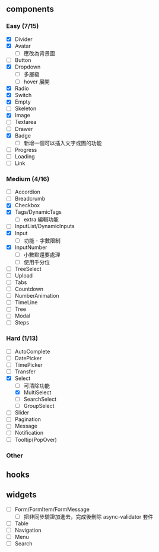## components

### Easy (7/15)
- [x] Divider
- [x] Avatar
  - [ ] 應改為背景圖
- [ ] Button
- [x] Dropdown
  - [ ] 多層級
  - [ ] hover 展開
- [x] Radio
- [x] Switch
- [x] Empty
- [ ] Skeleton
- [x] Image
- [ ] Textarea
- [ ] Drawer
- [x] Badge
  - [ ] 新增一個可以插入文字或圖的功能
- [ ] Progress
- [ ] Loading
- [ ] Link

### Medium (4/16)
- [ ] Accordion
- [ ] Breadcrumb
- [x] Checkbox
- [x] Tags/DynamicTags
  - [ ] extra 編輯功能
- [ ] InputList/DynamicInputs
- [x] Input
  - [ ] 功能 - 字數限制
- [x] InputNumber
  - [ ] 小數點還要處理
  - [ ] 使用千分位
- [ ] TreeSelect
- [ ] Upload
- [ ] Tabs
- [ ] Countdown
- [ ] NumberAnimation
- [ ] TimeLine
- [ ] Tree
- [ ] Modal
- [ ] Steps

### Hard (1/13)
- [ ] AutoComplete
- [ ] DatePicker
- [ ] TimePicker
- [ ] Transfer
- [x] Select
  - [ ] 可清除功能
  - [x] MultiSelect
  - [ ] SearchSelect
  - [ ] GroupSelect
- [ ] Slider
- [ ] Pagination
- [ ] Message
- [ ] Notification
- [ ] Tooltip(PopOver)

### Other

## hooks

## widgets
- [ ] Form/FormItem/FormMessage
  - [ ] 把非同步驗證加進去，完成後刪除 async-validator 套件
- [ ] Table
- [ ] Navigation
- [ ] Menu
- [ ] Search